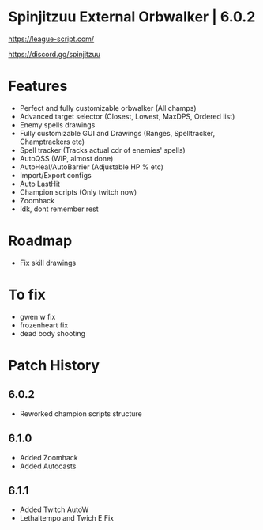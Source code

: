 # Spinjitzuu External Orbwalker | 6.0.2

https://league-script.com/

https://discord.gg/spinjitzuu

# Features

- Perfect and fully customizable orbwalker (All champs)
- Advanced target selector (Closest, Lowest, MaxDPS, Ordered list)
- Enemy spells drawings
- Fully customizable GUI and Drawings (Ranges, Spelltracker, Champtrackers etc)
- Spell tracker (Tracks actual cdr of enemies' spells)
- AutoQSS (WIP, almost done)
- AutoHeal/AutoBarrier (Adjustable HP % etc)
- Import/Export configs
- Auto LastHit
- Champion scripts (Only twitch now)
- Zoomhack
- Idk, dont remember rest

# Roadmap

- Fix skill drawings

# To fix

- gwen w fix
- frozenheart fix
- dead body shooting

# Patch History

## 6.0.2
- Reworked champion scripts structure 

## 6.1.0
- Added Zoomhack
- Added Autocasts

## 6.1.1
- Added Twitch AutoW
- Lethaltempo and Twich E Fix
